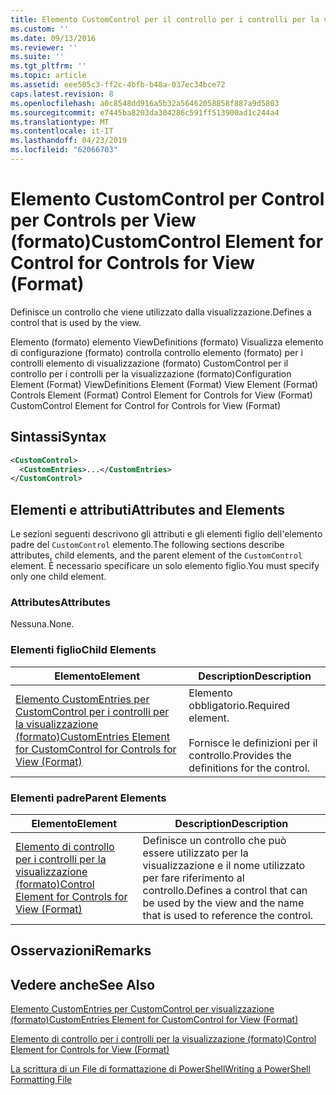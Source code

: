 ```yaml
---
title: Elemento CustomControl per il controllo per i controlli per la visualizzazione (formato) | Microsoft Docs
ms.custom: ''
ms.date: 09/13/2016
ms.reviewer: ''
ms.suite: ''
ms.tgt_pltfrm: ''
ms.topic: article
ms.assetid: eee505c3-ff2c-4bfb-b48a-037ec34bce72
caps.latest.revision: 8
ms.openlocfilehash: a0c8548dd916a5b32a56462058858f887a9d5803
ms.sourcegitcommit: e7445ba8203da304286c591ff513900ad1c244a4
ms.translationtype: MT
ms.contentlocale: it-IT
ms.lasthandoff: 04/23/2019
ms.locfileid: "62066703"
---
```

# <a name="customcontrol-element-for-control-for-controls-for-view-format"></a><span data-ttu-id="9fb76-102">Elemento CustomControl per Control per Controls per View (formato)</span><span class="sxs-lookup"><span data-stu-id="9fb76-102">CustomControl Element for Control for Controls for View (Format)</span></span>

<span data-ttu-id="9fb76-103">Definisce un controllo che viene utilizzato dalla visualizzazione.</span><span class="sxs-lookup"><span data-stu-id="9fb76-103">Defines a control that is used by the view.</span></span>

<span data-ttu-id="9fb76-104">Elemento (formato) elemento ViewDefinitions (formato) Visualizza elemento di configurazione (formato) controlla controllo elemento (formato) per i controlli elemento di visualizzazione (formato) CustomControl per il controllo per i controlli per la visualizzazione (formato)</span><span class="sxs-lookup"><span data-stu-id="9fb76-104">Configuration Element (Format) ViewDefinitions Element (Format) View Element (Format) Controls Element (Format) Control Element for Controls for View (Format) CustomControl Element for Control for Controls for View (Format)</span></span>

## <a name="syntax"></a><span data-ttu-id="9fb76-105">Sintassi</span><span class="sxs-lookup"><span data-stu-id="9fb76-105">Syntax</span></span>

```xml
<CustomControl>
  <CustomEntries>...</CustomEntries>
</CustomControl>
```

## <a name="attributes-and-elements"></a><span data-ttu-id="9fb76-106">Elementi e attributi</span><span class="sxs-lookup"><span data-stu-id="9fb76-106">Attributes and Elements</span></span>

<span data-ttu-id="9fb76-107">Le sezioni seguenti descrivono gli attributi e gli elementi figlio dell'elemento padre del `CustomControl` elemento.</span><span class="sxs-lookup"><span data-stu-id="9fb76-107">The following sections describe attributes, child elements, and the parent element of the `CustomControl` element.</span></span> <span data-ttu-id="9fb76-108">È necessario specificare un solo elemento figlio.</span><span class="sxs-lookup"><span data-stu-id="9fb76-108">You must specify only one child element.</span></span>

### <a name="attributes"></a><span data-ttu-id="9fb76-109">Attributes</span><span class="sxs-lookup"><span data-stu-id="9fb76-109">Attributes</span></span>

<span data-ttu-id="9fb76-110">Nessuna.</span><span class="sxs-lookup"><span data-stu-id="9fb76-110">None.</span></span>

### <a name="child-elements"></a><span data-ttu-id="9fb76-111">Elementi figlio</span><span class="sxs-lookup"><span data-stu-id="9fb76-111">Child Elements</span></span>

|<span data-ttu-id="9fb76-112">Elemento</span><span class="sxs-lookup"><span data-stu-id="9fb76-112">Element</span></span>|<span data-ttu-id="9fb76-113">Description</span><span class="sxs-lookup"><span data-stu-id="9fb76-113">Description</span></span>|
|-------------|-----------------|
|[<span data-ttu-id="9fb76-114">Elemento CustomEntries per CustomControl per i controlli per la visualizzazione (formato)</span><span class="sxs-lookup"><span data-stu-id="9fb76-114">CustomEntries Element for CustomControl for Controls for View (Format)</span></span>](./customentries-element-for-customcontrol-for-controls-for-view-format.md)|<span data-ttu-id="9fb76-115">Elemento obbligatorio.</span><span class="sxs-lookup"><span data-stu-id="9fb76-115">Required element.</span></span><br /><br /> <span data-ttu-id="9fb76-116">Fornisce le definizioni per il controllo.</span><span class="sxs-lookup"><span data-stu-id="9fb76-116">Provides the definitions for the control.</span></span>|

### <a name="parent-elements"></a><span data-ttu-id="9fb76-117">Elementi padre</span><span class="sxs-lookup"><span data-stu-id="9fb76-117">Parent Elements</span></span>

|<span data-ttu-id="9fb76-118">Elemento</span><span class="sxs-lookup"><span data-stu-id="9fb76-118">Element</span></span>|<span data-ttu-id="9fb76-119">Description</span><span class="sxs-lookup"><span data-stu-id="9fb76-119">Description</span></span>|
|-------------|-----------------|
|[<span data-ttu-id="9fb76-120">Elemento di controllo per i controlli per la visualizzazione (formato)</span><span class="sxs-lookup"><span data-stu-id="9fb76-120">Control Element for Controls for View (Format)</span></span>](./control-element-for-controls-for-view-format.md)|<span data-ttu-id="9fb76-121">Definisce un controllo che può essere utilizzato per la visualizzazione e il nome utilizzato per fare riferimento al controllo.</span><span class="sxs-lookup"><span data-stu-id="9fb76-121">Defines a control that can be used by the view and the name that is used to reference the control.</span></span>|

## <a name="remarks"></a><span data-ttu-id="9fb76-122">Osservazioni</span><span class="sxs-lookup"><span data-stu-id="9fb76-122">Remarks</span></span>

## <a name="see-also"></a><span data-ttu-id="9fb76-123">Vedere anche</span><span class="sxs-lookup"><span data-stu-id="9fb76-123">See Also</span></span>

[<span data-ttu-id="9fb76-124">Elemento CustomEntries per CustomControl per visualizzazione (formato)</span><span class="sxs-lookup"><span data-stu-id="9fb76-124">CustomEntries Element for CustomControl for View (Format)</span></span>](./customentries-element-for-customcontrol-for-controls-for-configuration-format.md)

[<span data-ttu-id="9fb76-125">Elemento di controllo per i controlli per la visualizzazione (formato)</span><span class="sxs-lookup"><span data-stu-id="9fb76-125">Control Element for Controls for View (Format)</span></span>](./control-element-for-controls-for-view-format.md)

[<span data-ttu-id="9fb76-126">La scrittura di un File di formattazione di PowerShell</span><span class="sxs-lookup"><span data-stu-id="9fb76-126">Writing a PowerShell Formatting File</span></span>](./writing-a-powershell-formatting-file.md)
